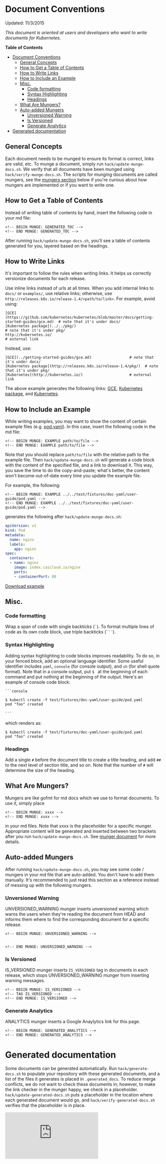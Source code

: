 <!-- BEGIN MUNGE: UNVERSIONED_WARNING -->


<!-- END MUNGE: UNVERSIONED_WARNING -->

# Document Conventions

Updated: 11/3/2015

*This document is oriented at users and developers who want to write documents
for Kubernetes.*

**Table of Contents**
<!-- BEGIN MUNGE: GENERATED_TOC -->

- [Document Conventions](#document-conventions)
  - [General Concepts](#general-concepts)
  - [How to Get a Table of Contents](#how-to-get-a-table-of-contents)
  - [How to Write Links](#how-to-write-links)
  - [How to Include an Example](#how-to-include-an-example)
  - [Misc.](#misc)
    - [Code formatting](#code-formatting)
    - [Syntax Highlighting](#syntax-highlighting)
    - [Headings](#headings)
  - [What Are Mungers?](#what-are-mungers)
  - [Auto-added Mungers](#auto-added-mungers)
    - [Unversioned Warning](#unversioned-warning)
    - [Is Versioned](#is-versioned)
    - [Generate Analytics](#generate-analytics)
- [Generated documentation](#generated-documentation)

<!-- END MUNGE: GENERATED_TOC -->

## General Concepts

Each document needs to be munged to ensure its format is correct, links are
valid, etc. To munge a document, simply run `hack/update-munge-docs.sh`. We
verify that all documents have been munged using `hack/verify-munge-docs.sh`.
The scripts for munging documents are called mungers, see the
[mungers section](#what-are-mungers) below if you're curious about how mungers
are implemented or if you want to write one.

## How to Get a Table of Contents

Instead of writing table of contents by hand, insert the following code in your
md file:

```
<!-- BEGIN MUNGE: GENERATED_TOC -->
<!-- END MUNGE: GENERATED_TOC -->
```

After running `hack/update-munge-docs.sh`, you'll see a table of contents
generated for you, layered based on the headings.

## How to Write Links

It's important to follow the rules when writing links. It helps us correctly
versionize documents for each release.

Use inline links instead of urls at all times. When you add internal links to
`docs/` or `examples/`, use relative links; otherwise, use
`http://releases.k8s.io/release-1.4/<path/to/link>`. For example, avoid using:

```
[GCE](https://github.com/kubernetes/kubernetes/blob/master/docs/getting-started-guides/gce.md)  # note that it's under docs/
[Kubernetes package](../../pkg/)                                                                # note that it's under pkg/
http://kubernetes.io/                                                                           # external link
```

Instead, use:

```
[GCE](../getting-started-guides/gce.md)                 # note that it's under docs/
[Kubernetes package](http://releases.k8s.io/release-1.4/pkg/)  # note that it's under pkg/
[Kubernetes](http://kubernetes.io/)                     # external link
```

The above example generates the following links:
[GCE](../getting-started-guides/gce.md),
[Kubernetes package](http://releases.k8s.io/release-1.4/pkg/), and
[Kubernetes](http://kubernetes.io/).

## How to Include an Example

While writing examples, you may want to show the content of certain example
files (e.g. [pod.yaml](../../test/fixtures/doc-yaml/user-guide/pod.yaml)). In this case, insert the
following code in the md file:

```
<!-- BEGIN MUNGE: EXAMPLE path/to/file -->
<!-- END MUNGE: EXAMPLE path/to/file -->
```

Note that you should replace `path/to/file` with the relative path to the
example file. Then `hack/update-munge-docs.sh` will generate a code block with
the content of the specified file, and a link to download it. This way, you save
the time to do the copy-and-paste; what's better, the content won't become
out-of-date every time you update the example file.

For example, the following:

```
<!-- BEGIN MUNGE: EXAMPLE ../../test/fixtures/doc-yaml/user-guide/pod.yaml -->
<!-- END MUNGE: EXAMPLE ../../test/fixtures/doc-yaml/user-guide/pod.yaml -->
```

generates the following after `hack/update-munge-docs.sh`:

<!-- BEGIN MUNGE: EXAMPLE ../../test/fixtures/doc-yaml/user-guide/pod.yaml -->

```yaml
apiVersion: v1
kind: Pod
metadata:
  name: nginx
  labels:
    app: nginx
spec:
  containers:
  - name: nginx
    image: index.caicloud.io/nginx
    ports:
    - containerPort: 80
```

[Download example](../../test/fixtures/doc-yaml/user-guide/pod.yaml?raw=true)
<!-- END MUNGE: EXAMPLE ../../test/fixtures/doc-yaml/user-guide/pod.yaml -->

## Misc.

### Code formatting

Wrap a span of code with single backticks (`` ` ``). To format multiple lines of
code as its own code block, use triple backticks (```` ``` ````).

### Syntax Highlighting

Adding syntax highlighting to code blocks improves readability. To do so, in
your fenced block, add an optional language identifier. Some useful identifier
includes `yaml`, `console` (for console output), and `sh` (for shell quote
format). Note that in a console output, put `$ ` at the beginning of each
command and put nothing at the beginning of the output. Here's an example of
console code block:

```
```console

$ kubectl create -f test/fixtures/doc-yaml/user-guide/pod.yaml
pod "foo" created

```　
```

which renders as:

```console
$ kubectl create -f test/fixtures/doc-yaml/user-guide/pod.yaml
pod "foo" created
```

### Headings

Add a single `#` before the document title to create a title heading, and add
`##` to the next level of section title, and so on. Note that the number of `#`
will determine the size of the heading.

## What Are Mungers?

Mungers are like gofmt for md docs which we use to format documents. To use it,
simply place

```
<!-- BEGIN MUNGE: xxxx -->
<!-- END MUNGE: xxxx -->
```

in your md files. Note that xxxx is the placeholder for a specific munger.
Appropriate content will be generated and inserted between two brackets after
you run `hack/update-munge-docs.sh`. See
[munger document](http://releases.k8s.io/release-1.4/cmd/mungedocs/) for more details.

## Auto-added Mungers

After running `hack/update-munge-docs.sh`, you may see some code / mungers in
your md file that are auto-added. You don't have to add them manually. It's
recommended to just read this section as a reference instead of messing up with
the following mungers.


### Unversioned Warning

UNVERSIONED_WARNING munger inserts unversioned warning which warns the users
when they're reading the document from HEAD and informs them where to find the
corresponding document for a specific release.

```
<!-- BEGIN MUNGE: UNVERSIONED_WARNING -->


<!-- END MUNGE: UNVERSIONED_WARNING -->
```

### Is Versioned

IS_VERSIONED munger inserts `IS_VERSIONED` tag in documents in each release,
which stops UNVERSIONED_WARNING munger from inserting warning messages.

```
<!-- BEGIN MUNGE: IS_VERSIONED -->
<!-- TAG IS_VERSIONED -->
<!-- END MUNGE: IS_VERSIONED -->
```

### Generate Analytics

ANALYTICS munger inserts a Google Anaylytics link for this page.

```
<!-- BEGIN MUNGE: GENERATED_ANALYTICS -->
<!-- END MUNGE: GENERATED_ANALYTICS -->
```

# Generated documentation

Some documents can be generated automatically. Run `hack/generate-docs.sh` to
populate your repository with these generated documents, and a list of the files
it generates is placed in `.generated_docs`. To reduce merge conflicts, we do
not want to check these documents in; however, to make the link checker in the
munger happy, we check in a placeholder. `hack/update-generated-docs.sh` puts a
placeholder in the location where each generated document would go, and
`hack/verify-generated-docs.sh` verifies that the placeholder is in place.


<!-- BEGIN MUNGE: GENERATED_ANALYTICS -->
[![Analytics](https://kubernetes-site.appspot.com/UA-36037335-10/GitHub/docs/devel/how-to-doc.md?pixel)]()
<!-- END MUNGE: GENERATED_ANALYTICS -->
